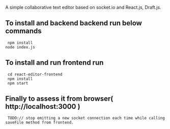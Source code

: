 A simple collaborative text editor based on socket.io and React.js, Draft.js.

## To install and backend backend run below commands
` npm install`<br>
`node index.js`

## To install and run frontend run
` cd react-editor-frontend`<br>
` npm install`<br>
` npm start`
## Finally to assess it from browser( http://localhost:3000 )
` TODO:// stop emitting a new socket connection each time while calling saveFile method from frontend.`
